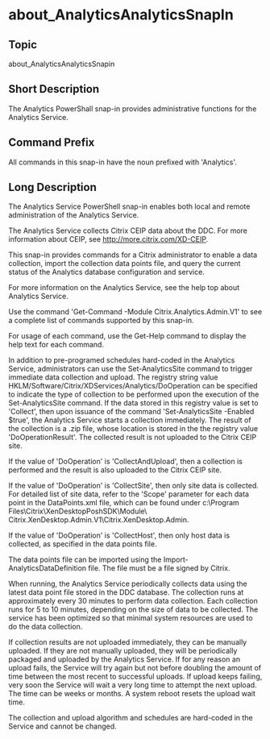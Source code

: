 ﻿
# about\_AnalyticsAnalyticsSnapIn

## Topic
about\_AnalyticsAnalyticsSnapin


## Short Description

The Analytics PowerShall snap-in provides administrative functions for the Analytics Service.


## Command Prefix
All commands in this snap-in have the noun prefixed with 'Analytics'.


## Long Description
The Analytics Service PowerShell snap-in enables both local and remote administration of the Analytics Service.

The Analytics Service collects Citrix CEIP data about the DDC. For more information about CEIP, see http://more.citrix.com/XD-CEIP.

This snap-in provides commands for a Citrix administrator to enable a data collection, import the collection data points file, and query the current status of the Analytics database configuration and service.

For more information on the Analytics Service, see the help top about Analytics Service.

Use the command 'Get-Command -Module Citrix.Analytics.Admin.V1' to see a complete list of commands supported by this snap-in.

For usage of each command, use the Get-Help command to display the help text for each command.

In addition to pre-programed schedules hard-coded in the Analytics Service, administrators can use the Set-AnalyticsSite command to trigger immediate data collection and upload. The registry string value HKLM/Software/Citrix/XDServices/Analytics/DoOperation can be specified to indicate the type of collection to be performed upon the execution of the Set-AnalyticsSite command. If the data stored in this registry value is set to 'Collect', then upon issuance of the command 'Set-AnalyticsSite -Enabled \$true', the Analytics Service starts a collection immediately. The result of the collection is a .zip file, whose location is stored in the the registry value 'DoOperationResult'. The collected result is not uploaded to the Citrix CEIP site.

If the value of 'DoOperation' is 'CollectAndUpload', then a collection is performed and the result is also uploaded to the Citrix CEIP site.

If the value of 'DoOperation' is 'CollectSite', then only site data is collected. For detailed list of site data, refer to the 'Scope' parameter for each data point in the DataPoints.xml file, which can be found under c:\\Program Files\\Citrix\\XenDesktopPoshSDK\\Module\\ Citrix.XenDesktop.Admin.V1\\Citrix.XenDesktop.Admin.

If the value of 'DoOperation' is 'CollectHost', then only host data is collected, as specified in the data points file.

The data points file can be imported using the Import-AnalyticsDataDefinition file. The file must be a file signed by Citrix.

When running, the Analytics Service periodically collects data using the latest data point file stored in the DDC database. The collection runs at approximately every 30 minutes to perform data collection. Each collection runs for 5 to 10 minutes, depending on the size of data to be collected. The service has been optimized so that minimal system resources are used to do the data collection.

If collection results are not uploaded immediately, they can be manually uploaded. If they are not manually uploaded, they will be periodically packaged and uploaded by the Analytics Service. If for any reason an upload fails, the Service will try again but not before doubling the amount of time between the most recent to successful uploads. If upload keeps failing, very soon the Service will wait a very long time to attempt the next upload. The time can be weeks or months. A system reboot resets the upload wait time.

The collection and upload algorithm and schedules are hard-coded in the Service and cannot be changed.


